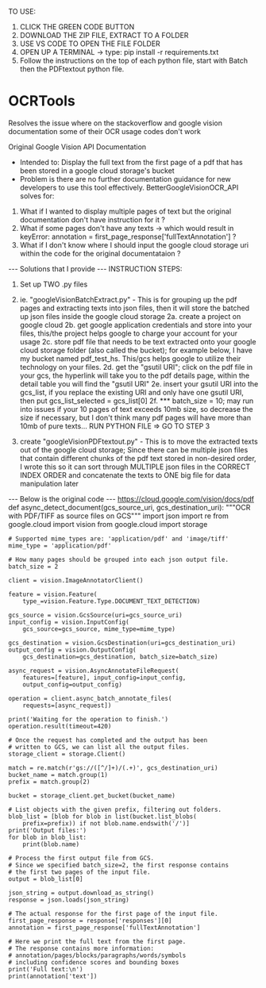 TO USE: 
1. CLICK THE GREEN CODE BUTTON
2. DOWNLOAD THE ZIP FILE, EXTRACT TO A FOLDER
3. USE VS CODE TO OPEN THE FILE FOLDER 
4. OPEN UP A TERMINAL -> type: pip install -r requirements.txt
5. Follow the instructions on the top of each python file, start with Batch then the PDFtextout python file.

# OCRTools
Resolves the issue where on the stackoverflow and google vision documentation some of their OCR usage codes don't work

Original Google Vision API Documentation 
- Intended to: Display the full text from the first page of a pdf that has been stored in a google cloud storage's bucket
- Problem is there are no further documentation guidance for new developers to use this tool effectively.
BetterGoogleVisionOCR_API solves for: 
1. What if I wanted to display multiple pages of text but the original documentation don't have instruction for it ?
2. What if some pages don't have any texts -> which would result in keyError: annotation = first_page_response['fullTextAnnotation'] ?
3. What if I don't know where I should input the google cloud storage uri within the code for the original documentataion ? 

--- Solutions that I provide ---
INSTRUCTION STEPS:
1. Set up TWO .py files

2. ie. "googleVisionBatchExtract.py" - This is for grouping up the pdf pages and extracting texts into json files, then it will store the batched up json files inside the google cloud storage
2a. create a project on google cloud
2b. get google application credentials and store into your files, this/the project helps google to charge your account for your usage
2c. store pdf file that needs to be text extracted onto your google cloud storage folder (also called the bucket); for example below, I have my bucket named pdf_test_hs. This/gcs helps google to utilize their technology on your files.
2d. get the "gsutil URI"; click on the pdf file in your gcs, the hyperlink will take you to the pdf details page, within the detail table you will find the "gsutil URI"
2e. insert your gsutil URI into the gcs_list, if you replace the existing URI and only have one gsutil URI, then put gcs_list_selected = gcs_list[0]
2f. *** batch_size = 10; may run into issues if your 10 pages of text exceeds 10mb size, so decrease the size if necessary, but I don't think many pdf pages will have more than 10mb of pure texts...
RUN PYTHON FILE => GO TO STEP 3

3. create "googleVisionPDFtextout.py" - This is to move the extracted texts out of the google cloud storage; Since there can be multiple json files that contain different chunks of the pdf text stored in non-desired order, I wrote this so it can sort through MULTIPLE json files in the CORRECT INDEX ORDER and concatenate the texts to ONE big file for data manipulation later

--- Below is the original code ---
https://cloud.google.com/vision/docs/pdf
def async_detect_document(gcs_source_uri, gcs_destination_uri):
    """OCR with PDF/TIFF as source files on GCS"""
    import json
    import re
    from google.cloud import vision
    from google.cloud import storage

    # Supported mime_types are: 'application/pdf' and 'image/tiff'
    mime_type = 'application/pdf'

    # How many pages should be grouped into each json output file.
    batch_size = 2

    client = vision.ImageAnnotatorClient()

    feature = vision.Feature(
        type_=vision.Feature.Type.DOCUMENT_TEXT_DETECTION)

    gcs_source = vision.GcsSource(uri=gcs_source_uri)
    input_config = vision.InputConfig(
        gcs_source=gcs_source, mime_type=mime_type)

    gcs_destination = vision.GcsDestination(uri=gcs_destination_uri)
    output_config = vision.OutputConfig(
        gcs_destination=gcs_destination, batch_size=batch_size)

    async_request = vision.AsyncAnnotateFileRequest(
        features=[feature], input_config=input_config,
        output_config=output_config)

    operation = client.async_batch_annotate_files(
        requests=[async_request])

    print('Waiting for the operation to finish.')
    operation.result(timeout=420)

    # Once the request has completed and the output has been
    # written to GCS, we can list all the output files.
    storage_client = storage.Client()

    match = re.match(r'gs://([^/]+)/(.+)', gcs_destination_uri)
    bucket_name = match.group(1)
    prefix = match.group(2)

    bucket = storage_client.get_bucket(bucket_name)

    # List objects with the given prefix, filtering out folders.
    blob_list = [blob for blob in list(bucket.list_blobs(
        prefix=prefix)) if not blob.name.endswith('/')]
    print('Output files:')
    for blob in blob_list:
        print(blob.name)

    # Process the first output file from GCS.
    # Since we specified batch_size=2, the first response contains
    # the first two pages of the input file.
    output = blob_list[0]

    json_string = output.download_as_string()
    response = json.loads(json_string)

    # The actual response for the first page of the input file.
    first_page_response = response['responses'][0]
    annotation = first_page_response['fullTextAnnotation']

    # Here we print the full text from the first page.
    # The response contains more information:
    # annotation/pages/blocks/paragraphs/words/symbols
    # including confidence scores and bounding boxes
    print('Full text:\n')
    print(annotation['text'])

